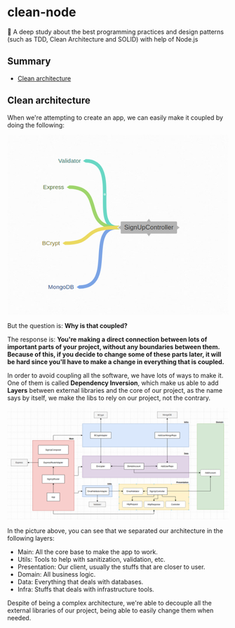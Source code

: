 # clean-node
:shower: A deep study about the best programming practices and design patterns (such as TDD, Clean Architecture and SOLID) with help of Node.js

## Summary

- [ Clean architecture ](#clean-architecture)

<a name="clean-architecture"></a>

## Clean architecture

When we're attempting to create an app, we can easily make it coupled by doing the following:

<img src="./assets/bad_construction.png">

But the question is: **Why is that coupled?**

The response is: **You're making a direct connection between lots of important parts of your project, without any boundaries between them. Because of this, if you decide to change some of these parts later, it will be hard since you'll have to make a change in everything that is coupled.**

In order to avoid coupling all the software, we have lots of ways to make it. One of them is called **Dependency Inversion**, which make us able to add **Layers** between external libraries and the core of our project, as the name says by itself, we make the libs to rely on our project, not the contrary.

<img src="./assets/good_construction.png">

In the picture above, you can see that we separated our architecture in the following layers:

- Main: All the core base to make the app to work.
- Utils: Tools to help with sanitization, validation, etc.
- Presentation: Our client, usually the stuffs that are closer to user.
- Domain: All business logic.
- Data: Everything that deals with databases.
- Infra: Stuffs that deals with infrastructure tools.

Despite of being a complex architecture, we're able to decouple all the external libraries of our project, being able to easily change them when needed.